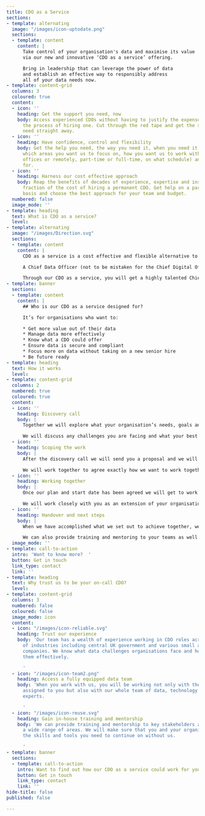 ```yaml
---
title: CDO as a Service
sections:
- template: alternating
  image: "/images/icon-uptodate.png"
  sections:
  - template: content
    content: |
      Take control of your organisation's data and maximise its value
      via our new and innovative ‘CDO as a service’ offering.

      Bring in leadership that can leverage the power of data
      and establish an effective way to responsibly address
      all of your data needs now.
- template: content-grid
  columns: 3
  coloured: true
  content:
  - icon: ''
    heading: Get the support you need, now
    body: Access experienced CDOs without having to justify the expense or go through
      the process of hiring one. Cut through the red tape and get the support you
      need straight away.
  - icon: ''
    heading: Have confidence, control and flexibility
    body: Get the help you need, the way you need it, when you need it. Determine
      which areas you want us to focus on, how you want us to work with you (at your
      offices or remotely, part-time or full-time, on what schedule) and how long
      for.
  - icon: ''
    heading: Harness our cost effective approach
    body: Reap the benefits of decades of experience, expertise and insight, for a
      fraction of the cost of hiring a permanent CDO. Get help on a part-time or interim
      basis and choose the best approach for your team and budget.
  numbered: false
  image_mode: ''
- template: heading
  text: What is CDO as a service?
  level: 
- template: alternating
  image: "/images/Direction.svg"
  sections:
  - template: content
    content: |
      CDO as a service is a cost effective and flexible alternative to recruiting a permanent Chief Data Officer.

      A Chief Data Officer (not to be mistaken for the Chief Digital Officer) is a senior executive responsible for the organisation-wide utilisation and governance of data. The role focuses on deriving the most value out of data for the organisation. This often includes being responsible for data strategy, data management, policy, privacy and compliance.

      Through our CDO as a service, you will get a highly talented Chief Data Officer with a wealth of industry experience, insight and knowledge, joining your team on your terms. Access top talent and senior leadership on-demand and with minimal risks and costs.
- template: banner
  sections:
  - template: content
    content: |
      ## Who is our CDO as a service designed for?

      It’s for organisations who want to:

      * Get more value out of their data
      * Manage data more effectively
      * Know what a CDO could offer
      * Ensure data is secure and compliant
      * Focus more on data without taking on a new senior hire
      * Be future ready
- template: heading
  text: How it works
  level: 
- template: content-grid
  columns: 2
  numbered: true
  coloured: true
  content:
  - icon: ''
    heading: Discovery call
    body: |
      Together we will explore what your organisation’s needs, goals and priorities are.

      We will discuss any challenges you are facing and what your best options are to tackle these. We will also agree what the best way to work together will be.
  - icon: ''
    heading: Scoping the work
    body: |
      After the discovery call we will send you a proposal and we will scope out the details of the placement.

      We will work together to agree exactly how we want to work together, how long for, what the outcomes and expectations are and how we plan to get there.
  - icon: ''
    heading: Working together
    body: |
      Once our plan and start date has been agreed we will get to work! Your CDO is now available to you along with the rest of our team.

      We will work closely with you as an extension of your organisation and support you in your vision.
  - icon: ''
    heading: Handover and next steps
    body: |
      When we have accomplished what we set out to achieve together, we will arrange a thorough handover and ensure that you have everything you need to continue on without us.

      We can also provide training and mentoring to your teams as well as ad-hoc support on a retainer basis if required.
  image_mode: ''
- template: call-to-action
  intro: 'Want to know more?  '
  button: Get in touch
  link_type: contact
  link: ''
- template: heading
  text: Why trust us to be your on-call CDO?
  level: 
- template: content-grid
  columns: 3
  numbered: false
  coloured: false
  image_mode: icon
  content:
  - icon: "/images/icon-reliable.svg"
    heading: Trust our experience
    body: 'Our team has a wealth of experience working in CDO roles across a range
      of industries including central UK government and various small and medium sized
      companies. We know what data challenges organisations face and how to solve
      them effectively.

      '
  - icon: "/images/icon-team2.png"
    heading: Access a fully equipped data team
    body: 'When you work with us, you will be working not only with the CDO expert
      assigned to you but also with our whole team of data, technology and business
      experts.

      '
  - icon: "/images/icon-reuse.svg"
    heading: Gain in-house training and mentorship
    body: 'We can provide training and mentorship to key stakeholders and staff across
      a wide range of areas. We will make sure that you and your organisation have
      the skills and tools you need to continue on without us.

      '
- template: banner
  sections:
  - template: call-to-action
    intro: Want to find out how our CDO as a service could work for you?
    button: Get in touch
    link_type: contact
    link: ''
hide-title: false
published: false

---
```

